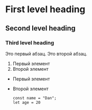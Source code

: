 # First level heading
## Second level heading
### Third level heading

Это первый абзац.
Это второй абзац.

1. Первый элемент
2. Второй элемент

- Первый элемент
- Второй элемент

  ```
  const name = "Dan";
  let age = 20
  ```
  
